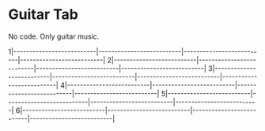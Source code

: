 # Guitar Tab

No code. Only guitar music.

1|--------------------------|--------------------------|--------------------------|--------------------------|
2|--------------------------|--------------------------|--------------------------|--------------------------|
3|--------------------------|--------------------------|--------------------------|--------------------------|
4|--------------------------|--------------------------|--------------------------|--------------------------|
5|--------------------------|--------------------------|--------------------------|--------------------------|
6|--------------------------|--------------------------|--------------------------|--------------------------|
